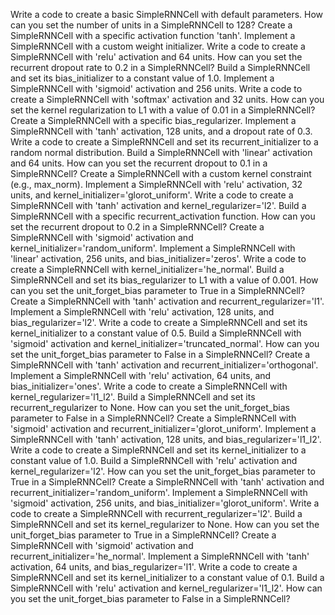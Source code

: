 Write a code to create a basic SimpleRNNCell with default parameters.
How can you set the number of units in a SimpleRNNCell to 128?
Create a SimpleRNNCell with a specific activation function 'tanh'.
Implement a SimpleRNNCell with a custom weight initializer.
Write a code to create a SimpleRNNCell with 'relu' activation and 64 units.
How can you set the recurrent dropout rate to 0.2 in a SimpleRNNCell?
Build a SimpleRNNCell and set its bias_initializer to a constant value of 1.0.
Implement a SimpleRNNCell with 'sigmoid' activation and 256 units.
Write a code to create a SimpleRNNCell with 'softmax' activation and 32 units.
How can you set the kernel regularization to L1 with a value of 0.01 in a SimpleRNNCell?
Create a SimpleRNNCell with a specific bias_regularizer.
Implement a SimpleRNNCell with 'tanh' activation, 128 units, and a dropout rate of 0.3.
Write a code to create a SimpleRNNCell and set its recurrent_initializer to a random normal distribution.
Build a SimpleRNNCell with 'linear' activation and 64 units.
How can you set the recurrent dropout to 0.1 in a SimpleRNNCell?
Create a SimpleRNNCell with a custom kernel constraint (e.g., max_norm).
Implement a SimpleRNNCell with 'relu' activation, 32 units, and kernel_initializer='glorot_uniform'.
Write a code to create a SimpleRNNCell with 'tanh' activation and kernel_regularizer='l2'.
Build a SimpleRNNCell with a specific recurrent_activation function.
How can you set the recurrent dropout to 0.2 in a SimpleRNNCell?
Create a SimpleRNNCell with 'sigmoid' activation and kernel_initializer='random_uniform'.
Implement a SimpleRNNCell with 'linear' activation, 256 units, and bias_initializer='zeros'.
Write a code to create a SimpleRNNCell with kernel_initializer='he_normal'.
Build a SimpleRNNCell and set its bias_regularizer to L1 with a value of 0.001.
How can you set the unit_forget_bias parameter to True in a SimpleRNNCell?
Create a SimpleRNNCell with 'tanh' activation and recurrent_regularizer='l1'.
Implement a SimpleRNNCell with 'relu' activation, 128 units, and bias_regularizer='l2'.
Write a code to create a SimpleRNNCell and set its kernel_initializer to a constant value of 0.5.
Build a SimpleRNNCell with 'sigmoid' activation and kernel_initializer='truncated_normal'.
How can you set the unit_forget_bias parameter to False in a SimpleRNNCell?
Create a SimpleRNNCell with 'tanh' activation and recurrent_initializer='orthogonal'.
Implement a SimpleRNNCell with 'relu' activation, 64 units, and bias_initializer='ones'.
Write a code to create a SimpleRNNCell with kernel_regularizer='l1_l2'.
Build a SimpleRNNCell and set its recurrent_regularizer to None.
How can you set the unit_forget_bias parameter to False in a SimpleRNNCell?
Create a SimpleRNNCell with 'sigmoid' activation and recurrent_initializer='glorot_uniform'.
Implement a SimpleRNNCell with 'tanh' activation, 128 units, and bias_regularizer='l1_l2'.
Write a code to create a SimpleRNNCell and set its kernel_initializer to a constant value of 1.0.
Build a SimpleRNNCell with 'relu' activation and kernel_regularizer='l2'.
How can you set the unit_forget_bias parameter to True in a SimpleRNNCell?
Create a SimpleRNNCell with 'tanh' activation and recurrent_initializer='random_uniform'.
Implement a SimpleRNNCell with 'sigmoid' activation, 256 units, and bias_initializer='glorot_uniform'.
Write a code to create a SimpleRNNCell with recurrent_regularizer='l2'.
Build a SimpleRNNCell and set its kernel_regularizer to None.
How can you set the unit_forget_bias parameter to True in a SimpleRNNCell?
Create a SimpleRNNCell with 'sigmoid' activation and recurrent_initializer='he_normal'.
Implement a SimpleRNNCell with 'tanh' activation, 64 units, and bias_regularizer='l1'.
Write a code to create a SimpleRNNCell and set its kernel_initializer to a constant value of 0.1.
Build a SimpleRNNCell with 'relu' activation and kernel_regularizer='l1_l2'.
How can you set the unit_forget_bias parameter to False in a SimpleRNNCell?